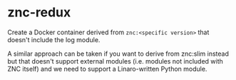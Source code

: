 # znc-redux
Create a Docker container derived from `znc:<specific version>` that doesn't include the log module.

A similar approach can be taken if you want to derive from znc:slim instead but that doesn't support external modules (i.e. modules not included with ZNC itself) and we need to support a Linaro-written Python module.
